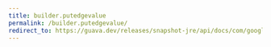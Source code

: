 ```yaml
---
title: builder.putedgevalue
permalink: /builder.putedgevalue/
redirect_to: https://guava.dev/releases/snapshot-jre/api/docs/com/google/common/graph/ImmutableValueGraph.Builder.html#putEdgeValue-N-N-V-
---
```

